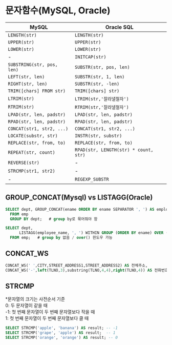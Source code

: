 # 문자함수(MySQL, Oracle)
| MySQL                      | Oracle SQL             |
|------------------------------|--------------------------|
| `LENGTH(str)`               | `LENGTH(str)`           |
| `UPPER(str)`                | `UPPER(str)`            |
| `LOWER(str)`                | `LOWER(str)`            |
| -                           | `INITCAP(str)`            |
| `SUBSTRING(str, pos, len)`  | `SUBSTR(str, pos, len)` |
| `LEFT(str, len)`            | `SUBSTR(str, 1, len)` |
| `RIGHT(str, len)`           | `SUBSTR(str, -len)` |
| `TRIM([chars] FROM str)`    | `TRIM([chars] str)`|
| `LTRIM(str)`                | `LTRIM(str,'잘라낼철자')`            |
| `RTRIM(str)`                | `RTRIM(str,'잘라낼철자')`            |
| `LPAD(str, len, padstr)`    | `LPAD(str, len, padstr)`|
| `RPAD(str, len, padstr)`    | `RPAD(str, len, padstr)`|
| `CONCAT(str1, str2, ...)`   | `CONCAT(str1, str2, ...)`|
| `LOCATE(substr, str)`       | `INSTR(str, substr)`    |
| `REPLACE(str, from, to)`    | `REPLACE(str, from, to)`|
| `REPEAT(str, count)`        | `RPAD(str, LENGTH(str) * count, str)` |
| `REVERSE(str)`              | -                      |
| `STRCMP(str1, str2)`        | -                      |
| -                            | `REGEXP_SUBSTR`         |

## GROUP_CONCAT(Mysql) vs LISTAGG(Oracle)
```sql
SELECT dept, GROUP_CONCAT(ename ORDER BY ename SEPARATOR ', ') AS employees
  FROM emp
  GROUP BY dept;   # group by로 묶어줘야 함 
```
```sql
SELECT dept,
      LISTAGG(employee_name, ', ') WITHIN GROUP (ORDER BY ename) OVER (PARTITION BY dept) AS employees
  FROM emp;   # group by 없음 / over() 윈도우 가능
```
## CONCAT_WS
```sql
CONCAT_WS(' ',CITY,STREET_ADDRESS1,STREET_ADDRESS2) AS 전체주소,
CONCAT_WS('-',left(TLNO,3),substring(TLNO,4,4),right(TLNO,4)) AS 전화번호
```

## STRCMP
*문자열의 크기는 사전순서 기준<br>
0: 두 문자열이 같을 때<br>
-1: 첫 번째 문자열이 두 번째 문자열보다 작을 때<br>
1: 첫 번째 문자열이 두 번째 문자열보다 클 때
```sql 
SELECT STRCMP('apple', 'banana') AS result; -- -1
SELECT STRCMP('grape', 'apple') AS result;  -- 1
SELECT STRCMP('orange', 'orange') AS result; -- 0
```
